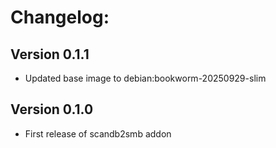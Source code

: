 # Changelog:
## Version 0.1.1
- Updated base image to debian:bookworm-20250929-slim
## Version 0.1.0
- First release of scandb2smb addon